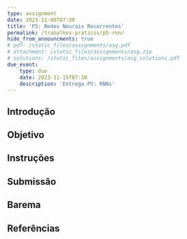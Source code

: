 ```yaml
---
type: assignment
date: 2023-11-06T07:30
title: 'P5: Redes Neurais Recorrentes'
permalink: /trabalhos-praticos/p5-rnn/
hide_from_announcments: true
# pdf: /static_files/assignments/asg.pdf
# attachment: /static_files/assignments/asg.zip
# solutions: /static_files/assignments/asg_solutions.pdf
due_event: 
    type: due
    date: 2023-11-15T07:30
    description: 'Entrega P5: RNNs'
---
```


## Introdução

## Objetivo

## Instruções

## Submissão

## Barema

## Referências